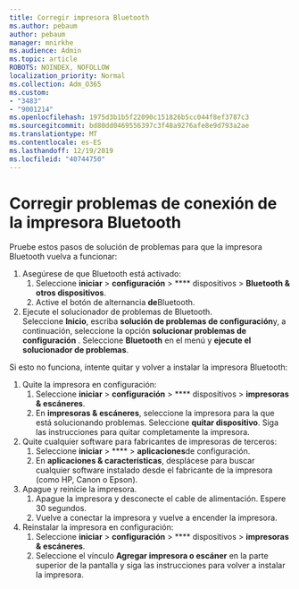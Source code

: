 ```yaml
---
title: Corregir impresora Bluetooth
ms.author: pebaum
author: pebaum
manager: mnirkhe
ms.audience: Admin
ms.topic: article
ROBOTS: NOINDEX, NOFOLLOW
localization_priority: Normal
ms.collection: Adm_O365
ms.custom:
- "3483"
- "9001214"
ms.openlocfilehash: 1975d3b1b5f22090c151826b5cc044f8ef3787c3
ms.sourcegitcommit: bd80dd0469556397c3f48a9276afe8e9d793a2ae
ms.translationtype: MT
ms.contentlocale: es-ES
ms.lasthandoff: 12/19/2019
ms.locfileid: "40744750"
---
```

# <a name="fix-bluetooth-printer-connection-issues"></a>Corregir problemas de conexión de la impresora Bluetooth

Pruebe estos pasos de solución de problemas para que la impresora Bluetooth vuelva a funcionar:


1. Asegúrese de que Bluetooth está activado:
    1. Seleccione **iniciar** > **configuración** > **** dispositivos > **Bluetooth & otros dispositivos**.
    2. Active el botón de alternancia **de**Bluetooth.
2. Ejecute el solucionador de problemas de Bluetooth. <br>
    Seleccione **Inicio**, escriba **solución de problemas de configuración**y, a continuación, seleccione la opción **solucionar problemas de configuración** . Seleccione **Bluetooth** en el menú y **ejecute el solucionador de problemas**.

Si esto no funciona, intente quitar y volver a instalar la impresora Bluetooth:

1. Quite la impresora en configuración:
    1. Seleccione **iniciar** > **configuración** > **** dispositivos > **impresoras & escáneres**.
    2. En **impresoras & escáneres**, seleccione la impresora para la que está solucionando problemas. Seleccione **quitar dispositivo**. Siga las instrucciones para quitar completamente la impresora.
2. Quite cualquier software para fabricantes de impresoras de terceros:
    1. Seleccione **iniciar** > **** > **aplicaciones**de configuración.
    2. En **aplicaciones & características**, desplácese para buscar cualquier software instalado desde el fabricante de la impresora (como HP, Canon o Epson).
3. Apague y reinicie la impresora.
   1. Apague la impresora y desconecte el cable de alimentación. Espere 30 segundos. 
   2. Vuelve a conectar la impresora y vuelve a encender la impresora.
4. Reinstalar la impresora en configuración:
    1. Seleccione **iniciar** > **configuración** > **** dispositivos > **impresoras & escáneres**.
    2. Seleccione el vínculo **Agregar impresora o escáner** en la parte superior de la pantalla y siga las instrucciones para volver a instalar la impresora.
